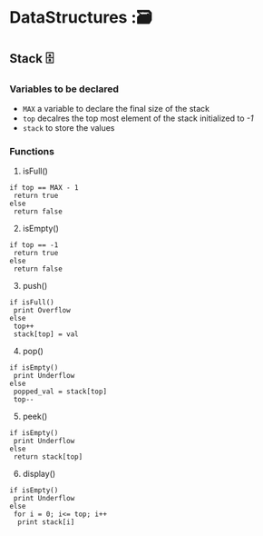 # DataStructures :🗃️
 
## Stack 🗄️
### Variables to be declared
- `MAX`  a variable to declare the final size of the stack
- `top` decalres the top most element of the stack initialized to  _-1_
- `stack` to store the values

### Functions
1. isFull()
```
if top == MAX - 1
 return true
else 
 return false
```
2. isEmpty()
```
if top == -1
 return true
else 
 return false
```
3. push()
```
if isFull()
 print Overflow
else 
 top++
 stack[top] = val
```
4. pop()
```
if isEmpty()
 print Underflow
else 
 popped_val = stack[top]
 top--		
```
5. peek()
```
if isEmpty()
 print Underflow
else 
 return stack[top]
```
6. display()
```
if isEmpty()
 print Underflow
else 
 for i = 0; i<= top; i++
  print stack[i]
```

